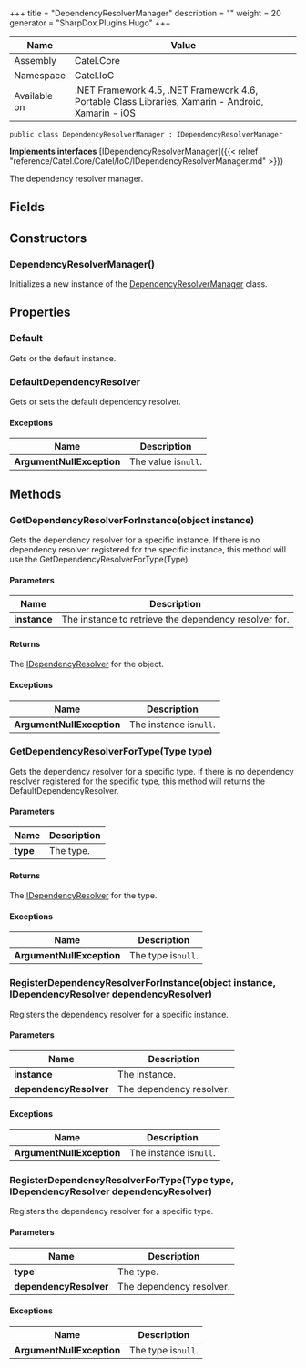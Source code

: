 

+++
title = "DependencyResolverManager" 
description = ""
weight = 20
generator = "SharpDox.Plugins.Hugo"
+++

Name|Value
---|---
Assembly|Catel.Core
Namespace|Catel.IoC
Available on|.NET Framework 4.5, .NET Framework 4.6, Portable Class Libraries, Xamarin - Android, Xamarin - iOS

```
public class DependencyResolverManager : IDependencyResolverManager
```

**Implements interfaces**
[IDependencyResolverManager]({{< relref "reference/Catel.Core/Catel/IoC/IDependencyResolverManager.md" >}})

The dependency resolver manager.

## Fields

## Constructors

### DependencyResolverManager()

Initializes a new instance of the [DependencyResolverManager](#) class.

## Properties

### Default

Gets or the default instance.

### DefaultDependencyResolver

Gets or sets the default dependency resolver.

#### Exceptions

Name|Description
---|---
**ArgumentNullException**|The value is`null`.

## Methods

### GetDependencyResolverForInstance(object instance)

Gets the dependency resolver for a specific instance. If there is no dependency resolver registered for the specific instance, this method will use the GetDependencyResolverForType(Type).

#### Parameters

Name|Description
---|---
**instance**|The instance to retrieve the dependency resolver for.

#### Returns

The [IDependencyResolver](#) for the object.

#### Exceptions

Name|Description
---|---
**ArgumentNullException**|The instance is`null`.

### GetDependencyResolverForType(Type type)

Gets the dependency resolver for a specific type. If there is no dependency resolver registered for the specific type, this method will returns the DefaultDependencyResolver.

#### Parameters

Name|Description
---|---
**type**|The type.

#### Returns

The [IDependencyResolver](#) for the type.

#### Exceptions

Name|Description
---|---
**ArgumentNullException**|The type is`null`.

### RegisterDependencyResolverForInstance(object instance, IDependencyResolver dependencyResolver)

Registers the dependency resolver for a specific instance.

#### Parameters

Name|Description
---|---
**instance**|The instance.
**dependencyResolver**|The dependency resolver.

#### Exceptions

Name|Description
---|---
**ArgumentNullException**|The instance is`null`.

### RegisterDependencyResolverForType(Type type, IDependencyResolver dependencyResolver)

Registers the dependency resolver for a specific type.

#### Parameters

Name|Description
---|---
**type**|The type.
**dependencyResolver**|The dependency resolver.

#### Exceptions

Name|Description
---|---
**ArgumentNullException**|The type is`null`.

